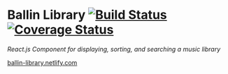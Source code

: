 # Ballin Library [![Build Status](https://travis-ci.com/JBallin/ballin-library.svg?branch=master)](https://travis-ci.com/JBallin/ballin-library) [![Coverage Status](https://coveralls.io/repos/github/JBallin/ballin-library/badge.svg?branch=master)](https://coveralls.io/github/JBallin/ballin-library?branch=master)

*React.js Component for displaying, sorting, and searching a music library*

[ballin-library.netlify.com][0]

[0]: https://ballin-library.netlify.com
